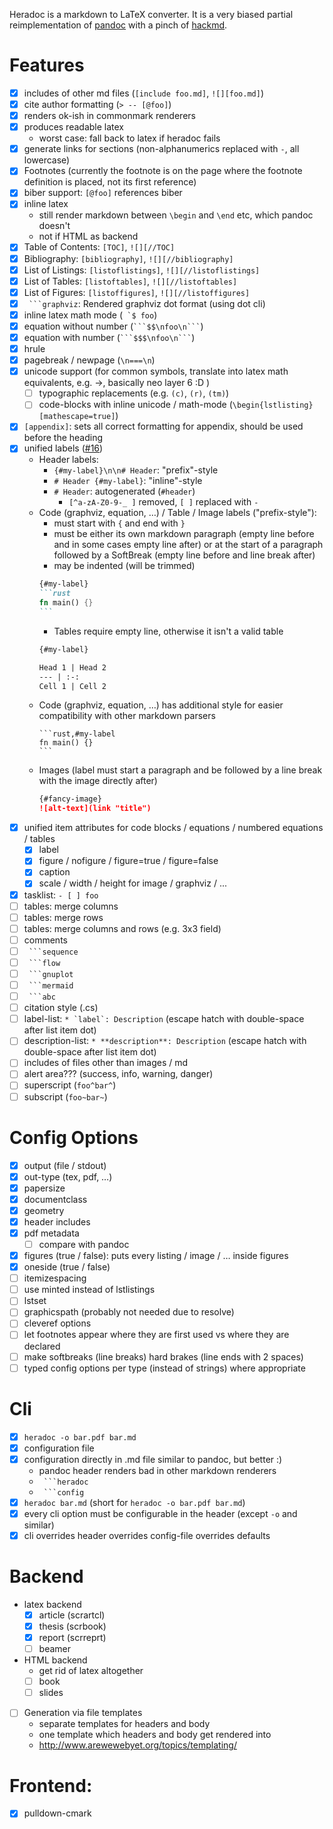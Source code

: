 Heradoc is a markdown to LaTeX converter.
It is a very biased partial reimplementation of [pandoc](https://pandoc.org/MANUAL.html) with a pinch of
[hackmd](https://hackmd.io/features?both).

# Features

- [x] includes of other md files (`[include foo.md]`, `![][foo.md]`)
- [x] cite author formatting (`> -- [@foo]`)
- [x] renders ok-ish in commonmark renderers
- [x] produces readable latex
    + worst case: fall back to latex if heradoc fails
- [x] generate links for sections (non-alphanumerics replaced with `-`, all lowercase)
- [x] Footnotes (currently the footnote is on the page where the footnote definition is placed, not its first reference)
- [x] biber support: `[@foo]` references biber
- [x] inline latex
    + still render markdown between `\begin` and `\end` etc, which pandoc doesn't
    + not if HTML as backend
- [x] Table of Contents: `[TOC]`, `![][//TOC]`
- [x] Bibliography: `[bibliography]`, `![][//bibliography]`
- [x] List of Listings: `[listoflistings]`, `![][//listoflistings]`
- [x] List of Tables: `[listoftables]`, `![][//listoftables]`
- [x] List of Figures: `[listoffigures]`, `![][//listoffigures]`
- [x] ```` ```graphviz````: Rendered graphviz dot format (using dot cli)
- [x] inline latex math mode (`` `$ foo``)
- [x] equation without number (```` ```$$\nfoo\n``` ````)
- [x] equation with number (```` ```$$$\nfoo\n``` ````)
- [x] hrule
- [x] pagebreak / newpage (`\n===\n`)
- [x] unicode support (for common symbols, translate into latex math equivalents, e.g. →, basically neo layer 6 :D )
    - [ ] typographic replacements (e.g. `(c)`, `(r)`, `(tm)`)
    - [ ] code-blocks with inline unicode / math-mode (`\begin{lstlisting}[mathescape=true]`)
- [x] `[appendix]`: sets all correct formatting for appendix, should be used before the heading
- [x] unified labels ([#16](https://github.com/oberien/heradoc/issues/16))
    - Header labels:
        - `{#my-label}\n\n# Header`: "prefix"-style
        - `# Header {#my-label}`: "inline"-style
        - `# Header`: autogenerated (`#header`)
            - `[^a-zA-Z0-9-_ ]` removed, `[ ]` replaced with `-`
    - Code (graphviz, equation, …) / Table / Image labels ("prefix-style"):
        - must start with `{` and end with `}`
        - must be either its own markdown paragraph (empty line before and in some cases empty line after)
            or at the start of a paragraph followed by a SoftBreak (empty line before and line break after)
        - may be indented (will be trimmed)
        ````md
        {#my-label}
        ```rust
        fn main() {}
        ```
        ````
        - Tables require empty line, otherwise it isn't a valid table
        ```md
        {#my-label}
        
        Head 1 | Head 2
        --- | :-:
        Cell 1 | Cell 2
        ```
    - Code (graphviz, equation, …) has additional style for easier compatibility with other markdown parsers
        ````
        ```rust,#my-label
        fn main() {}
        ```
        ````
    - Images (label must start a paragraph and be followed by a line break with the image directly after)
        ```md
        {#fancy-image}
        ![alt-text](link "title")
        ```
- [x] unified item attributes for code blocks / equations / numbered equations / tables
    - [x] label
    - [x] figure / nofigure / figure=true / figure=false
    - [x] caption
    - [x] scale / width / height for image / graphviz / ...
- [x] tasklist: `- [ ] foo`
- [ ] tables: merge columns
- [ ] tables: merge rows
- [ ] tables: merge columns and rows (e.g. 3x3 field)
- [ ] comments
- [ ] ```` ```sequence````
- [ ] ```` ```flow````
- [ ] ```` ```gnuplot````
- [ ] ```` ```mermaid````
- [ ] ```` ```abc````
- [ ] citation style (.cs)
- [ ] label-list: ``* `label`: Description`` (escape hatch with double-space after list item dot)
- [ ] description-list: ``* **description**: Description`` (escape hatch with double-space after list item dot)
- [ ] includes of files other than images / md
- [ ] alert area??? (success, info, warning, danger)
- [ ] superscript (`foo^bar^`)
- [ ] subscript (`foo~bar~`)

# Config Options

- [x] output (file / stdout)
- [x] out-type (tex, pdf, …)
- [x] papersize
- [x] documentclass
- [x] geometry
- [x] header includes
- [x] pdf metadata
    - [ ] compare with pandoc
- [x] figures (true / false): puts every listing / image / … inside figures
- [x] oneside (true / false)
- [ ] itemizespacing
- [ ] use minted instead of lstlistings
- [ ] lstset
- [ ] graphicspath (probably not needed due to resolve)
- [ ] cleveref options
- [ ] let footnotes appear where they are first used vs where they are declared
- [ ] make softbreaks (line breaks) hard brakes (line ends with 2 spaces)
- [ ] typed config options per type (instead of strings) where appropriate

# Cli

- [x] `heradoc -o bar.pdf bar.md`
- [x] configuration file
- [x] configuration directly in .md file similar to pandoc, but better :)
    - pandoc header renders bad in other markdown renderers
    - ```` ```heradoc````
    - ```` ```config````
- [x] `heradoc bar.md` (short for `heradoc -o bar.pdf bar.md`)
- [x] every cli option must be configurable in the header (except `-o` and similar)
- [x] cli overrides header overrides config-file overrides defaults

# Backend

- latex backend
    - [x] article (scrartcl)
    - [x] thesis (scrbook)
    - [x] report (scrreprt)
    - [ ] beamer
- HTML backend
    + get rid of latex altogether
    + [ ] book
    + [ ] slides
- [ ] Generation via file templates
    + separate templates for headers and body
    + one template which headers and body get rendered into
    + http://www.arewewebyet.org/topics/templating/

# Frontend:

- [x] pulldown-cmark
